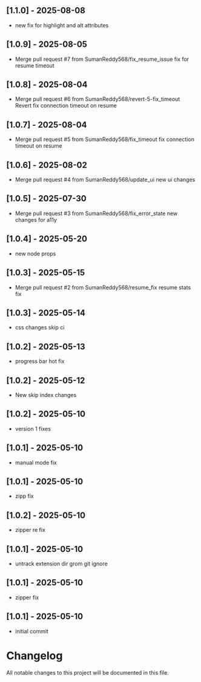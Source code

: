 ## [1.1.0] - 2025-08-08
- new fix for highlight and alt attributes

## [1.0.9] - 2025-08-05
- Merge pull request #7 from SumanReddy568/fix_resume_issue fix for resume timeout

## [1.0.8] - 2025-08-04
- Merge pull request #6 from SumanReddy568/revert-5-fix_timeout Revert fix connection timeout on resume

## [1.0.7] - 2025-08-04
- Merge pull request #5 from SumanReddy568/fix_timeout fix connection timeout on resume

## [1.0.6] - 2025-08-02
- Merge pull request #4 from SumanReddy568/update_ui new ui changes

## [1.0.5] - 2025-07-30
- Merge pull request #3 from SumanReddy568/fix_error_state new changes for a11y

## [1.0.4] - 2025-05-20
- new node props

## [1.0.3] - 2025-05-15
- Merge pull request #2 from SumanReddy568/resume_fix resume stats fix

## [1.0.3] - 2025-05-14
- css changes skip ci

## [1.0.2] - 2025-05-13
- progress bar hot fix

## [1.0.2] - 2025-05-12
- New skip index changes

## [1.0.2] - 2025-05-10
- version 1 fixes

## [1.0.1] - 2025-05-10
- manual mode fix

## [1.0.1] - 2025-05-10
- zipp fix

## [1.0.2] - 2025-05-10
- zipper re fix

## [1.0.1] - 2025-05-10
- untrack extension dir grom git ignore

## [1.0.1] - 2025-05-10
- zipper fix

## [1.0.1] - 2025-05-10
- initial commit

# Changelog

All notable changes to this project will be documented in this file.

